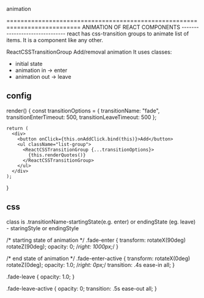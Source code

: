 animation


===========================================================================
    ANIMATION OF REACT COMPONENTS
    -------------------------------
react has css-transition groups to animate list of items.
It is a component like any other.

ReactCSSTransitionGroup
Add/removal animation
It uses classes:
- initial state
- animation in -> enter
- animation out -> leave

config
------
render() {
    const transitionOptions = {
      transitionName: "fade",
      transitionEnterTimeout: 500,
      transitionLeaveTimeout: 500
    };

    return (
      <div>
        <button onClick={this.onAddClick.bind(this)}>Add</button>
        <ul className="list-group">
          <ReactCSSTransitionGroup {...transitionOptions}>
            {this.renderQuotes()}
          </ReactCSSTransitionGroup>
        </ul>
      </div>
    );
  }

css
---
class is    .transitionName-startingState(e.g. enter) or endingState (eg. leave) - staringStyle or endingStyle


/* starting state of animation */
.fade-enter {
  transform: rotateX(90deg) rotateZ(90deg);
  opacity: 0;
  /*right: 1000px;*/
}

/* end state of animation */
.fade-enter-active {
  transform: rotateX(0deg) rotateZ(0deg);
  opacity: 1.0;
  /*right: 0px;*/
  transition: .4s ease-in all;
}

.fade-leave {
  opacity: 1.0;
}

.fade-leave-active {
  opacity: 0;
  transition: .5s ease-out all;
}
